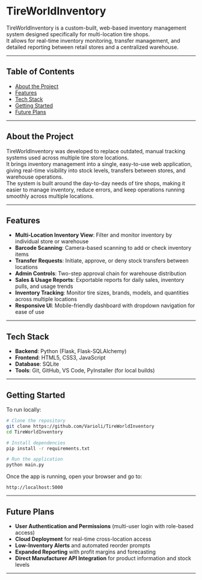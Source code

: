 # TireWorldInventory

TireWorldInventory is a custom-built, web-based inventory management system designed specifically for multi-location tire shops.  
It allows for real-time inventory monitoring, transfer management, and detailed reporting between retail stores and a centralized warehouse.

---

## Table of Contents

- [About the Project](#about-the-project)
- [Features](#features)
- [Tech Stack](#tech-stack)
- [Getting Started](#getting-started)
- [Future Plans](#future-plans)

---

## About the Project

TireWorldInventory was developed to replace outdated, manual tracking systems used across multiple tire store locations.  
It brings inventory management into a single, easy-to-use web application, giving real-time visibility into stock levels, transfers between stores, and warehouse operations.  
The system is built around the day-to-day needs of tire shops, making it easier to manage inventory, reduce errors, and keep operations running smoothly across multiple locations.

---

## Features

- **Multi-Location Inventory View**: Filter and monitor inventory by individual store or warehouse  
- **Barcode Scanning**: Camera-based scanning to add or check inventory items  
- **Transfer Requests**: Initiate, approve, or deny stock transfers between locations  
- **Admin Controls**: Two-step approval chain for warehouse distribution  
- **Sales & Usage Reports**: Exportable reports for daily sales, inventory pulls, and usage trends  
- **Inventory Tracking**: Monitor tire sizes, brands, models, and quantities across multiple locations  
- **Responsive UI**: Mobile-friendly dashboard with dropdown navigation for ease of use

---

## Tech Stack

- **Backend**: Python (Flask, Flask-SQLAlchemy)  
- **Frontend**: HTML5, CSS3, JavaScript  
- **Database**: SQLite  
- **Tools**: Git, GitHub, VS Code, PyInstaller (for local builds)

---

## Getting Started

To run locally:

```bash
# Clone the repository
git clone https://github.com/Varioli/TireWorldInventory
cd TireWorldInventory

# Install dependencies
pip install -r requirements.txt

# Run the application
python main.py
```

Once the app is running, open your browser and go to:
```
http://localhost:5000
```

---

## Future Plans

- **User Authentication and Permissions** (multi-user login with role-based access)  
- **Cloud Deployment** for real-time cross-location access  
- **Low-Inventory Alerts** and automated reorder prompts  
- **Expanded Reporting** with profit margins and forecasting  
- **Direct Manufacturer API Integration** for product information and stock levels

---
